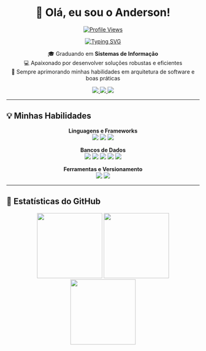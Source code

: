 <div align="center">

# 👋 Olá, eu sou o Anderson!

[![Profile Views](https://komarev.com/ghpvc/?username=anderson-rdev&label=PROFILE+VIEWS&color=00BFFF&style=for-the-badge)](https://github.com/anderson-rdev)  

<a href="https://git.io/typing-svg">
  <img src="https://readme-typing-svg.herokuapp.com?font=Fira+Code&size=22&pause=1000&color=00BFFF&center=true&width=500&lines=Desenvolvedor+Back-End;Entusiasta+de+tecnologia+e+inovação;Foco+em+Python,+Java+e+boas+práticas" alt="Typing SVG" />
</a>

<p align="center">
🎓 Graduando em <strong>Sistemas de Informação</strong> <br>
💻 Apaixonado por desenvolver soluções robustas e eficientes <br>
🚀 Sempre aprimorando minhas habilidades em arquitetura de software e boas práticas
</p>

<div>
  <a href="mailto:derson.r4mos@gmail.com" target="_blank">
    <img src="https://img.shields.io/badge/Gmail-D14836?style=for-the-badge&logo=gmail&logoColor=white">
  </a>
  <a href="https://www.linkedin.com/in/andersonramos-profissional" target="_blank">
    <img src="https://img.shields.io/badge/-LinkedIn-%230077B5?style=for-the-badge&logo=linkedin&logoColor=white">
  </a>
  <a href="https://github.com/anderson-rdev" target="_blank">
    <img src="https://img.shields.io/badge/GitHub-181717?style=for-the-badge&logo=github&logoColor=white">
  </a>
</div>

</div>

---

## 💡 Minhas Habilidades

<div align="center">

**Linguagens e Frameworks**  
<img src="https://img.shields.io/badge/Python-3776AB?style=for-the-badge&logo=python&logoColor=white" />
<img src="https://img.shields.io/badge/Java-ED8B00?style=for-the-badge&logo=openjdk&logoColor=white" />
<img src="https://img.shields.io/badge/Spring-6DB33F?style=for-the-badge&logo=spring&logoColor=white" />

**Bancos de Dados**  
<img src="https://img.shields.io/badge/PostgreSQL-4169E1?style=for-the-badge&logo=postgresql&logoColor=white" />
<img src="https://img.shields.io/badge/MySQL-4479A1?style=for-the-badge&logo=mysql&logoColor=white" />
<img src="https://img.shields.io/badge/SQLite-003B57?style=for-the-badge&logo=sqlite&logoColor=white" />
<img src="https://img.shields.io/badge/SQL%20Server-CC2927?style=for-the-badge&logo=microsoftsqlserver&logoColor=white" />
<img src="https://img.shields.io/badge/MongoDB-47A248?style=for-the-badge&logo=mongodb&logoColor=white" />


**Ferramentas e Versionamento**  
<img src="https://img.shields.io/badge/GIT-E44C30?style=for-the-badge&logo=git&logoColor=white" />
<img src="https://img.shields.io/badge/Docker-2496ED?style=for-the-badge&logo=docker&logoColor=white" />
</div>

---

## 🚀 Estatísticas do GitHub

<div align="center">
  <img height="170em" src="https://github-readme-stats.vercel.app/api?username=anderson-rdev&show_icons=true&theme=tokyonight&include_all_commits=true&count_private=true"/>
  <img height="170em" src="https://github-readme-stats.vercel.app/api/top-langs/?username=anderson-rdev&layout=compact&langs_count=7&theme=tokyonight"/>
  <img height="170em" src="https://github-readme-streak-stats.herokuapp.com/?user=anderson-rdev&theme=tokyonight" />
</div>
